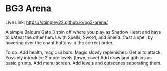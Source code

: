 # BG3 Arena

Live Link: https://sbingley22.github.io/bg3-arena/

A simple Baldurs Gate 3 spin off where you play as Shadow Heart and have to defeat the other heros with Spells, Sword, and Shield.
Cast a spell by hovering over the chant buttons in the correct order.

To do:
Add health, magic ui bars.
Magic slowly replenishes.
Get ai to attack.
Possibly introduce 2 more levels (town, cave)
Add drow and goblins as basic grunts.
Add menu screen.
Add levels and cutscenes seperating them.
